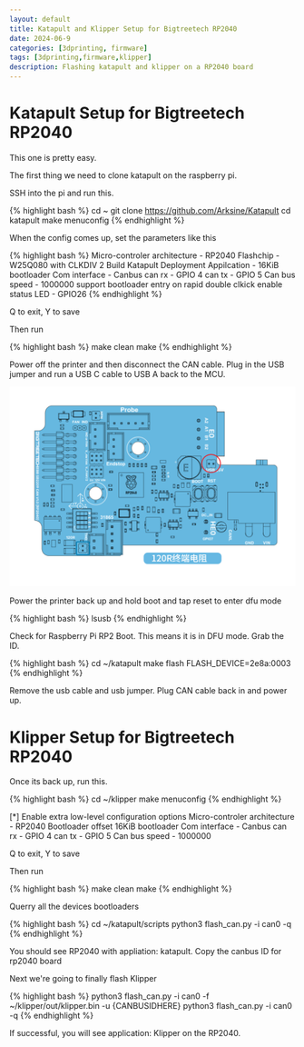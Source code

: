 ```yaml
---
layout: default
title: Katapult and Klipper Setup for Bigtreetech RP2040
date: 2024-06-9
categories: [3dprinting, firmware]
tags: [3dprinting,firmware,klipper]
description: Flashing katapult and klipper on a RP2040 board
---
```

# Katapult Setup for Bigtreetech RP2040

This one is pretty easy.

The first thing we need to clone katapult on the raspberry pi.

SSH into the pi and run this.

{% highlight bash %}
cd ~
git clone https://github.com/Arksine/Katapult
cd katapult
make menuconfig
{% endhighlight %}

When the config comes up, set the parameters like this

{% highlight bash %}
Micro-controler architecture - RP2040
Flashchip - W25Q080 with CLKDIV 2
Build Katapult Deployment Appilcation - 16KiB bootloader
Com interface - Canbus
can rx - GPIO 4
can tx - GPIO 5
Can bus speed - 1000000
support bootloader entry on rapid double clkick
enable status LED - GPIO26
{% endhighlight %}

Q to exit, Y to save

Then run

{% highlight bash %}
make clean
make
{% endhighlight %}

Power off the printer and then disconnect the CAN cable.  Plug in the USB jumper and run a USB C cable to USB A back to the MCU.

![ALT text](/assets\img\posts\2024-06-8\image.png)

Power the printer back up and hold boot and tap reset to enter dfu mode

{% highlight bash %}
lsusb
{% endhighlight %}

Check for Raspberry Pi RP2 Boot. This means it is in DFU mode.  Grab the ID.

{% highlight bash %}
cd ~/katapult
make flash FLASH_DEVICE=2e8a:0003
{% endhighlight %}

Remove the usb cable and usb jumper. Plug CAN cable back in and power up.

# Klipper Setup for Bigtreetech RP2040

Once its back up, run this.

{% highlight bash %}
cd ~/klipper
make menuconfig
{% endhighlight %}

[*] Enable extra low-level configuration options
Micro-controler architecture - RP2040
Bootloader offset 16KiB bootloader
Com interface - Canbus
can rx - GPIO 4
can tx - GPIO 5
Can bus speed - 1000000

Q to exit, Y to save

Then run

{% highlight bash %}
make clean
make
{% endhighlight %}

Querry all the devices bootloaders

{% highlight bash %}
cd ~/katapult/scripts
python3 flash_can.py -i can0 -q
{% endhighlight %}

You should see RP2040 with appliation: katapult. Copy the canbus ID for rp2040 board

Next we're going to finally flash Klipper

{% highlight bash %}
python3 flash_can.py -i can0 -f ~/klipper/out/klipper.bin -u {CANBUSIDHERE}
python3 flash_can.py -i can0 -q
{% endhighlight %}

If successful, you will see application: Klipper on the RP2040.